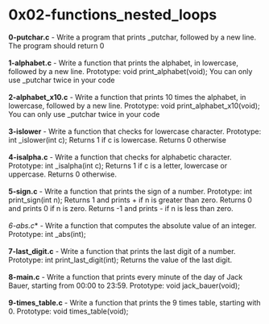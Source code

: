 # 0x02-functions_nested_loops<br/>
**0-putchar.c** - Write a program that prints _putchar, followed by a new line. The program should return 0<br/><br/>
**1-alphabet.c** - Write a function that prints the alphabet, in lowercase, followed by a new line. Prototype: void print_alphabet(void); You can only use _putchar twice in your code<br/><br/>
**2-alphabet_x10.c** - Write a function that prints 10 times the alphabet, in lowercase, followed by a new line. Prototype: void print_alphabet_x10(void); You can only use _putchar twice in your code<br/><br/>
**3-islower** - Write a function that checks for lowercase character. Prototype: int _islower(int c); Returns 1 if c is lowercase. Returns 0 otherwise<br/><br/>
**4-isalpha.c** - Write a function that checks for alphabetic character. Prototype: int _isalpha(int c); Returns 1 if c is a letter, lowercase or uppercase. Returns 0 otherwise.<br/><br/>
**5-sign.c** - Write a function that prints the sign of a number. Prototype: int print_sign(int n); Returns 1 and prints + if n is greater than zero. Returns 0 and prints 0 if n is zero. Returns -1 and prints - if n is less than zero.<br/><br/>
*6-abs.c** - Write a function that computes the absolute value of an integer. Prototype: int _abs(int);<br/><br/>
**7-last_digit.c** - Write a function that prints the last digit of a number. Prototype: int print_last_digit(int); Returns the value of the last digit.<br/><br/>
**8-main.c** - Write a function that prints every minute of the day of Jack Bauer, starting from 00:00 to 23:59. Prototype: void jack_bauer(void);<br/><br/>
**9-times_table.c** - Write a function that prints the 9 times table, starting with 0. Prototype: void times_table(void);<br/><br/>
